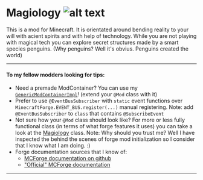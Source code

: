 # Magiology ![alt text][logo]
This is a mod for Minecraft.
It is orientated around bending reality to your will with acient spirits and with help of technology.
While you are not playing with magical tech you can explore secret structures made by a smart species penguins. (Why penguins? Well it's obvius. Penguins created the world)
___

#### To my fellow modders looking for tips:
* Need a premade ModContainer? You can use my [```GenericModContainerImpl```](../1.10/src/main/java/com/magiology/core/GenericModContainerImpl.java)! (extend your ```@Mod``` class with it)
* Prefer to use ```@EventBusSubscriber``` with ```static``` event functions over ```MinecraftForge.EVENT_BUS.register(...)``` manual registering. Note: add ```@EventBusSubscriber``` to ```class``` that contains ```@SubscribeEvent```
* Not sure how your ```@Mod``` class should look like? For more or less fully functional class (in terms of what forge features it uses)  you can take a look at the [Magiology](../1.10/src/main/java/com/magiology/core/Magiology.java) class. Note: Why should you trust me? Well I have inspected the behind the scenes of forge mod initialization so I consider that I know what I am doing. :)
* Forge documentation sources that I know of:
  * [MCForge documentation on github](https://github.com/MinecraftForge/Documentation)
  * ["Official" MCForge documentation](https://mcforge.readthedocs.io)

___

[logo]: http://i.imgur.com/lPdrDdJ.png "Magiology logo"

